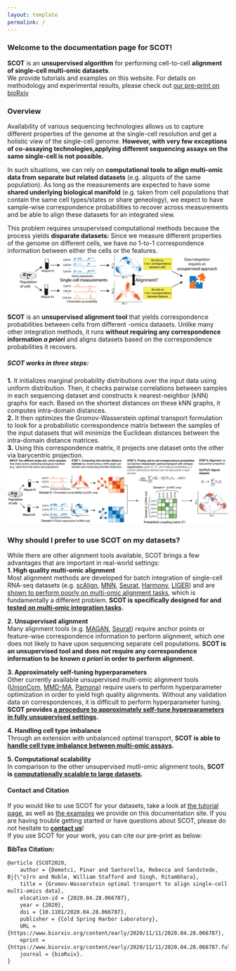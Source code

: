 ```yaml
---
layout: template
permalink: /
---
```

<!-- ![](assets/SCOT_logo.png) -->

### Welcome to the documentation page for SCOT!
**SCOT** is an **unsupervised algorithm** for performing cell-to-cell **alignment of single-cell multi-omic datasets**. <br>
We provide tutorials and examples on this website. For details on methodology and experimental results, please check out [our pre-print on bioRxiv](https://www.biorxiv.org/content/10.1101/2020.04.28.066787v2.full)

### Overview
Availability of various sequencing technologies allows us to capture different properties of the genome at the single-cell resolution and get a holistic view of the single-cell genome. **However, with very few exceptions of co-assaying technologies,applying different sequencing assays on the same single-cell is not possible.**<br>

In such situations, we can rely on **computational tools to align multi-omic data from separate but related datasets** (e.g. aliquots of the same population). As long as the measurements are expected to have some **shared underlying biological manifold** (e.g. taken from cell populations that contain the same cell types/states or share geneology), we expect to have sample-wise correspondence probabilities to recover across measurements and be able to align these datasets for an integrated view.<br>

This problem requires unsupervised computational methods because the process yields **disparate datasets:** Since we measure different properties of the genome on different cells, we have no 1-to-1 correspondence information between either the cells or the features. <br>
![](assets/problem.png)

**SCOT** is an **unsupervised alignment tool** that yields correspondence probabilities between cells from different -omics datasets. Unlike many other integration methods, it runs **without requiring any correspondence information *a priori*** and aligns datasets based on the correspondence probabilities it recovers.

##### SCOT works in three steps:  
**1.** It initializes marginal probability distributions over the input data using uniform distribution. Then, it checks pairwise correlations between samples in each sequencing dataset and constructs k nearest-neighbor (kNN) graphs for each. Based on the shortest distances on these kNN graphs, it computes intra-domain distances. <br>
**2.** It then optimizes the Gromov-Wasserstein optimal transport formulation to look for a probabilistic correspondence matrix between the samples of the input datasets that will minimize the Euclidean distances between the intra-domain distance matrices. <br>
**3.** Using this correspondence matrix, it projects one dataset onto the other via barycentric projection. <br>
![](assets/method_overview.png)
### Why should I prefer to use SCOT on my datasets?
While there are other alignment tools available, SCOT brings a few advantages that are important in real-world settings:<br>
**1. High quality multi-omic alignment** <br>
Most alignment methods are developed for batch integration of single-cell RNA-seq datasets (e.g. [scAlign](https://genomebiology.biomedcentral.com/articles/10.1186/s13059-019-1766-4), [MNN](https://pubmed.ncbi.nlm.nih.gov/29608177/), [Seurat](https://satijalab.org/seurat/archive/v3.1/immune_alignment.html), [Harmony](https://www.nature.com/articles/s41592-019-0619-0), [LIGER](https://www.nature.com/articles/s41596-020-0391-8)) and are [shown to perform poorly on multi-omic alignment tasks](https://academic.oup.com/bioinformatics/article/36/Supplement_1/i48/5870490#206061395), which is fundamentally a different problem. **SCOT is specifically designed for and [tested on multi-omic integration tasks](https://www.biorxiv.org/content/10.1101/2020.04.28.066787v2).**<br>

**2. Unsupervised alignment**<br>
Many alignment tools (e.g. [MAGAN](http://proceedings.mlr.press/v80/amodio18a/amodio18a.pdf), [Seurat](https://satijalab.org/seurat/archive/v3.1/immune_alignment.html)) require anchor points or feature-wise correspondence information to perform alignment, which one does not likely to have upon sequencing separate cell populations. **SCOT is an unsupervised tool and does not require any correspondence information to be known *a priori* in order to perform alignment.**<br>

**3. Approximately self-tuning hyperparameters** <br>
Other currently available unsupervised multi-omic alignment tools ([UnionCom](https://academic.oup.com/bioinformatics/article/36/Supplement_1/i48/5870490), [MMD-MA](https://jieliu6.github.io/files/mmd-ma.pdf), [Pamona](https://www.biorxiv.org/content/10.1101/2020.11.03.366146v1)) require users to perform hyperparameter optimization in order to yield high quality alignments. Without any validation data on correspondences, it is difficult to perform hyperparameter tuning. **SCOT provides [a procedure to approximately self-tune hyperparameters in fully unsupervised settings](https://rsinghlab.github.io/SCOT/unsupervised/).** <br>

**4. Handling cell type imbalance** <br>
Through an extension with unbalanced optimal transport, **SCOT is able to [handle cell type imbalance between multi-omic assays](https://rsinghlab.github.io/SCOT/unbalanced).**<br>

**5. Computational scalability**<br>
 In comparison to the other unsupervised mutli-omic alignment tools, **SCOT is [computationally scalable to large datasets](https://www.biorxiv.org/content/10.1101/2020.04.28.066787v2.full.pdf).**<br>

#### Contact and Citation
If you would like to use SCOT for your datasets, take a look at [the tutorial page](rsinghlab.github.io/SCOT/tutorial), as well as [the examples]() we provide on this documentation site. If you are having trouble getting started or have questions about SCOT, please do not hesitate to [**contact us**](rsinghlab.github.io/SCOT/contact)!<br>
If you use SCOT for your work, you can cite our pre-print as below:<br>

**BibTex Citation:**  
```
@article {SCOT2020,  
	author = {Demetci, Pinar and Santorella, Rebecca and Sandstede, Bj{\"o}rn and Noble, William Stafford and Singh, Ritambhara},  
	title = {Gromov-Wasserstein optimal transport to align single-cell multi-omics data},  
	elocation-id = {2020.04.28.066787},  
	year = {2020},  
	doi = {10.1101/2020.04.28.066787},  
	publisher = {Cold Spring Harbor Laboratory},  
	URL = {https://www.biorxiv.org/content/early/2020/11/11/2020.04.28.066787},  
	eprint = {https://www.biorxiv.org/content/early/2020/11/11/2020.04.28.066787.full.pdf},  
	journal = {bioRxiv}. 
}
```



